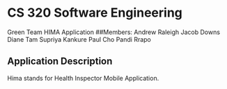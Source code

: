 # CS 320 Software Engineering
Green Team HIMA Application
##Members:
Andrew Raleigh
Jacob Downs
Diane Tam
Supriya Kankure
Paul Cho
Pandi Rrapo

## Application Description
Hima stands for Health Inspector Mobile Application.
